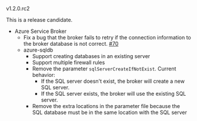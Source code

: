 v1.2.0.rc2

This is a release candidate.

* Azure Service Broker
  * Fix a bug that the broker fails to retry if the connection information to the broker database is not correct. [#70](https://github.com/Azure/meta-azure-service-broker/issues/70)
  * azure-sqldb
    * Support creating databases in an existing server
    * Support multiple firewall rules
    * Remove the parameter `sqlServerCreateIfNotExist`. Current behavior:
      * If the SQL server doesn't exist, the broker will create a new SQL server.
      * If the SQL server exists, the broker will use the existing SQL server.
    * Remove the extra locations in the parameter file because the SQL database must be in the same location with the SQL server
